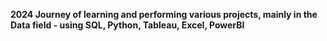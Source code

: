**2024 Journey of learning and performing various projects, mainly in the Data field - using SQL, Python, Tableau, Excel, PowerBI**
